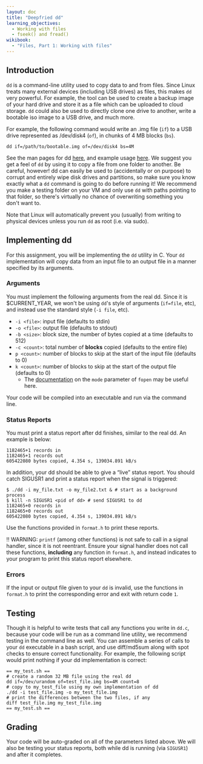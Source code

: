 ```yaml
---
layout: doc
title: "Deepfried dd"
learning_objectives:
  - Working with files
  - fseek() and fread()
wikibook:
  - "Files, Part 1: Working with files"
---
```


## Introduction

`dd` is a command-line utility used to copy data to and from files. Since Linux treats many external devices (including USB drives) as files, this makes `dd` very powerful. For example, the tool can be used to create a backup image of your hard drive and store it as a file which can be uploaded to cloud storage. `dd` could also be used to directly clone one drive to another, write a bootable iso image to a USB drive, and much more. 

For example, the following command would write an .img file (`if`) to a USB drive represented as /dev/disk4 (`of`), in chunks of 4 MB blocks (`bs`).

```
dd if=/path/to/bootable.img of=/dev/disk4 bs=4M
```

See the man pages for dd [here](http://man7.org/linux/man-pages/man1/dd.1.html), and example usage [here](https://linoxide.com/linux-command/linux-dd-command-create-1gb-file/). We suggest you get a feel of `dd` by using it to copy a file from one folder to another. Be careful, however! dd can easily be used to (accidentally or on purpose) to corrupt and entirely wipe disk drives and partitions, so make sure you know exactly what a `dd` command is going to do before running it! We recommend you make a testing folder on your VM and only use `dd` with paths pointing to that folder, so there's virtually no chance of overwriting something you don't want to.

Note that Linux will automatically prevent you (usually) from writing to physical devices unless you run `dd` as root (i.e. via sudo).

## Implementing dd
For this assignment, you will be implementing the `dd` utility in C. Your `dd` implementation will copy data from an input file to an output file in a manner specified by its arguments.

### Arguments

You must implement the following arguments from the real dd. Since it is $CURRENT_YEAR, we won't be using `dd`'s style of arguments (`if=file`, etc), and instead use the standard style (`-i file`, etc).

* `-i <file>`: input file (defaults to stdin)
* `-o <file>`: output file (defaults to stdout)
* `-b <size>`: block size, the number of bytes copied at a time (defaults to 512)
* `-c <count>`: total number of **blocks** copied (defaults to the entire file)
* `p <count>`: number of blocks to skip at the start of the input file (defaults to 0)
* `k <count>`: number of blocks to skip at the start of the output file (defaults to 0)
  * The [documentation](https://pubs.opengroup.org/onlinepubs/009695399/functions/fopen.html) on the `mode` parameter of `fopen` may be useful here.

Your code will be compiled into an executable and run via the command line.

### Status Reports

You must print a status report after dd finishes, similar to the real dd. An example is below:
```
1182465+1 records in
1182465+1 records out
605422080 bytes copied, 4.354 s, 139034.891 kB/s
```

In addition, your dd should be able to give a “live” status report. You should catch SIGUSR1 and print a status report when the signal is triggered:

```
$ ./dd -i my_file.txt -o my_file2.txt & # start as a background process
$ kill -n SIGUSR1 <pid of dd> # send SIGUSR1 to dd
1182465+0 records in
1182465+0 records out
605422080 bytes copied, 4.354 s, 139034.891 kB/s
```

Use the functions provided in `format.h` to print these reports.

:bangbang: WARNING: `printf` (among other functions) is not safe to call in a signal handler, since it is not reentrant. Ensure your signal handler does not call these functions, **including** any function in `format.h`, and instead indicates to your program to print this status report elsewhere.

### Errors

If the input or output file given to your `dd` is invalid, use the functions in `format.h` to print the corresponding error and exit with return code `1`.

## Testing
Though it is helpful to write tests that call any functions you write in `dd.c`, because your code will be run as a command line utility, we recommend testing in the command line as well. You can assemble a series of calls to your `dd`  executable in a bash script, and use diff/md5sum along with spot checks to ensure correct functionality. For example, the following script would print nothing if your dd implementation is correct:

```
== my_test.sh ==
# create a random 32 MB file using the real dd
dd if=/dev/urandom of=test_file.img bs=4M count=8
# copy to my_test_file using my own implementation of dd
./dd -i test_file.img -o my_test_file.img
# print the differences between the two files, if any
diff test_file.img my_test_file.img
== my_test.sh ==
```

## Grading
Your code will be auto-graded on all of the parameters listed above. We will also be testing your status reports, both while dd is running (via `SIGUSR1`) and after it completes.

